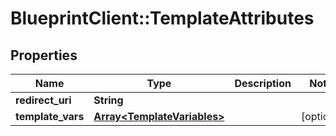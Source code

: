 # BlueprintClient::TemplateAttributes

## Properties
Name | Type | Description | Notes
------------ | ------------- | ------------- | -------------
**redirect_uri** | **String** |  | 
**template_vars** | [**Array&lt;TemplateVariables&gt;**](TemplateVariables.md) |  | [optional] 


